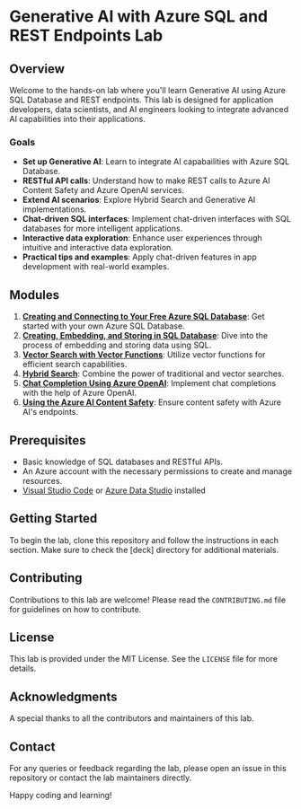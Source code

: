 # Generative AI with Azure SQL and REST Endpoints Lab

## Overview
Welcome to the hands-on lab where you'll learn Generative AI using Azure SQL Database and REST endpoints. This lab is designed for application developers, data scientists, and AI engineers looking to integrate advanced AI capabilities into their applications.

### Goals
- **Set up Generative AI**: Learn to integrate AI capabailities with Azure SQL Database.
- **RESTful API calls**: Understand how to make REST calls to Azure AI Content Safety and Azure OpenAI services.
- **Extend AI scenarios**: Explore Hybrid Search and Generative AI implementations.
- **Chat-driven SQL interfaces**: Implement chat-driven interfaces with SQL databases for more intelligent applications.
- **Interactive data exploration**: Enhance user experiences through intuitive and interactive data exploration.
- **Practical tips and examples**: Apply chat-driven features in app development with real-world examples.

## Modules
1. **[Creating and Connecting to Your Free Azure SQL Database](./docs/1-create-azure-SQL-database.md)**: Get started with your own Azure SQL Database.
2. **[Creating, Embedding, and Storing in SQL Database](./docs/2-creating-embedding-and-storing-in-SQL-database.md)**: Dive into the process of embedding and storing data using SQL.
3. **[Vector Search with Vector Functions](./docs/3-vector-search-with-vector-functions.md)**: Utilize vector functions for efficient search capabilities.
4. **[Hybrid Search](./docs/4-hybrid-search.md)**: Combine the power of traditional and vector searches.
5. **[Chat Completion Using Azure OpenAI](./docs/5-chat-completion-using-azure-openai.md)**: Implement chat completions with the help of Azure OpenAI.
6. **[Using the Azure AI Content Safety](./docs/6-content-safety.md)**: Ensure content safety with Azure AI's endpoints.

## Prerequisites
- Basic knowledge of SQL databases and RESTful APIs.
- An Azure account with the necessary permissions to create and manage resources.
- [Visual Studio Code](https://code.visualstudio.com/learntocode?) or [Azure Data Studio](https://learn.microsoft.com/en-us/azure-data-studio/download-azure-data-studio) installed

## Getting Started
To begin the lab, clone this repository and follow the instructions in each section. Make sure to check the [deck] directory for additional materials.

## Contributing
Contributions to this lab are welcome! Please read the `CONTRIBUTING.md` file for guidelines on how to contribute.

## License
This lab is provided under the MIT License. See the `LICENSE` file for more details.

## Acknowledgments
A special thanks to all the contributors and maintainers of this lab. 

## Contact
For any queries or feedback regarding the lab, please open an issue in this repository or contact the lab maintainers directly.

Happy coding and learning!
